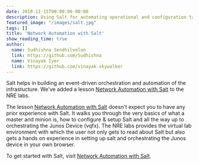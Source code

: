 ```yaml
---
date: 2018-11-15T00:00:00-00:00
description: Using Salt for automating operational and configuration tasks.
featured_image: "/images/salt.jpg"
tags: []
title: 'Network Automation with Salt'
show_reading_time: true
author:
  name: Sudhishna Sendhilvelan
  link: https://github.com/Sudhishna
  name: Vinayak Iyer
  link: https://github.com/vinayak-skywalker
---
```


Salt helps in building an event-driven orchestration and automation of the infrastucture. We've added a lesson [Network Automation with Salt](https://labs.networkreliability.engineering/labs/?lessonId=30&lessonStage=1) to the NRE labs.

The lesson [Network Automation with Salt](https://labs.networkreliability.engineering/labs/?lessonId=30&lessonStage=1) doesn't expect you to have any prior experience with Salt. It walks you through the very basics of what a master and minion is, how to configure & setup Salt and all the way up to orchestrating the Junos Device (vqfx). The NRE labs provides the virtual lab environment with which the user not only gets to read about Salt but also gets a hands on experience in setting up salt and orchestrating the Junos device in your own browser.

To get started with Salt, visit [Network Automation with Salt](https://labs.networkreliability.engineering/labs/?lessonId=30&lessonStage=1).
